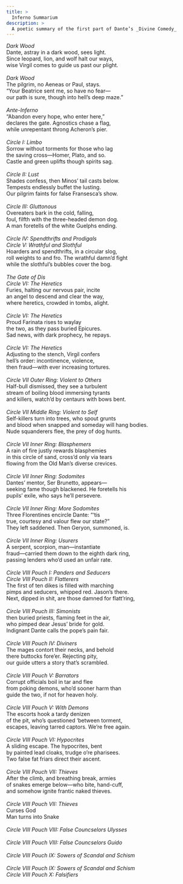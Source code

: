 ```yaml
---
title: >
  Inferno Summarium
description: >
  A poetic summary of the first part of Dante’s _Divine Comedy_
---
```


*Dark Wood*<br>
Dante, astray in a dark wood, sees light.<br>
Since leopard, lion, and wolf halt our ways,<br>
wise Virgil comes to guide us past our plight.<br>
<br>
*Dark Wood*<br>
The pilgrim, no Aeneas or Paul, stays.<br>
“Your Beatrice sent me, so have no fear—<br>
our path is sure, though into hell’s deep maze.”<br>
<br>
*Ante-Inferno*<br>
“Abandon every hope, who enter here,”<br>
declares the gate. Agnostics chase a flag,<br>
while unrepentant throng Acheron’s pier.<br>
<br>
*Circle I: Limbo*<br>
Sorrow without torments for those who lag<br>
the saving cross—Homer, Plato, and so.<br>
Castle and green uplifts though spirits sag.<br>
<br>
*Circle II: Lust*<br>
Shades confess, then Minos’ tail casts below.<br>
Tempests endlessly buffet the lusting.<br>
Our pilgrim faints for false Fransesca’s show.<br>
<br>
*Circle III: Gluttonous*<br>
Overeaters bark in the cold, falling,<br>
foul, filfth with the three-headed demon dog.<br>
A man foretells of the white Guelphs ending.<br>
<br>
*Circle IV: Spendthrifts and Prodigals*<br>
*Circle V: Wrathful and Slothful*<br>
Hoarders and spendthrifts, in a circular slog,<br>
roll weights to and fro. The wrathful damn’d fight<br>
while the slothful’s bubbles cover the bog.<br>
<br>
*The Gate of Dis*<br>
*Circle VI: The Heretics*<br>
Furies, halting our nervous pair, incite<br>
an angel to descend and clear the way,<br>
where heretics, crowded in tombs, alight.<br>
<br>
*Circle VI: The Heretics*<br>
Proud Farinata rises to waylay<br>
the two, as they pass buried Epicures.<br>
Sad news, with dark prophecy, he repays.<br>
<br>
*Circle VI: The Heretics*<br>
Adjusting to the stench, Virgil confers<br>
hell’s order: incontinence, violence,<br>
then fraud—with ever increasing tortures.<br>
<br>
*Circle VII Outer Ring: Violent to Others*<br>
Half-bull dismissed, they see a turbulent<br>
stream of boiling blood immersing tyrants<br>
and killers, watch’d by centaurs with bows bent.<br>
<br>
*Circle VII Middle Ring: Violent to Self*<br>
Self-killers turn into trees, who spout grunts<br>
and blood when snapped and someday will hang bodies.<br>
Nude squanderers flee, the prey of dog hunts.<br>
<br>
*Circle VII Inner Ring: Blasphemers*<br>
A rain of fire justly rewards blasphemies<br>
in this circle of sand, cross’d only via tears<br>
flowing from the Old Man’s diverse crevices.<br>
<br>
*Circle VII Inner Ring: Sodomites*<br>
Dantes’ mentor, Ser Brunetto, appears—<br>
seeking fame though blackened. He foretells his<br>
pupils’ exile, who says he’ll persevere.<br>
<br>
*Circle VII Inner Ring: More Sodomites*<br>
Three Florentines encircle Dante: “‘tis<br>
true, courtesy and valour flew our state?”<br>
They left saddened. Then Geryon, summoned, is.<br>
<br>
*Circle VII Inner Ring: Usurers*<br>
A serpent, scorpion, man—instantiate<br>
fraud—carried them down to the eighth dark ring,<br>
passing lenders who’d used an unfair rate.<br>
<br>
*Circle VIII Pouch I: Panders and Seducers*<br>
*Circle VIII Pouch II: Flatterers*<br>
The first of ten dikes is filled with marching<br>
pimps and seducers, whipped red. Jason’s there.<br>
Next, dipped in shit, are those damned for flatt’ring,<br>
<br>
*Circle VIII Pouch III: Simonists*<br>
then buried priests, flaming feet in the air,<br>
who pimped dear Jesus’ bride for gold.<br>
Indignant Dante calls the pope’s pain fair.<br>
<br>
*Circle VIII Pouch IV: Diviners*<br>
The mages contort their necks, and behold<br>
there buttocks fore’er. Rejecting pity,<br>
our guide utters a story that’s scrambled.<br>
<br>
*Circle VIII Pouch V: Barrators*<br>
Corrupt officials boil in tar and flee<br>
from poking demons, who’d sooner harm than<br>
guide the two, if not for heaven holy.<br>
<br>
*Circle VIII Pouch V: With Demons*<br>
The escorts hook a tardy denizen<br>
of the pit, who’s questioned ‘between torment,<br>
escapes, leaving tarred captors. We’re free again.<br>
<br>
*Circle VIII Pouch VI: Hypocrites*<br>
A sliding escape. The hypocrites, bent<br>
by painted lead cloaks, trudge o’re pharisees.<br>
Two false fat friars direct their ascent.<br>
<br>
*Circle VIII Pouch VII: Thieves*<br>
After the climb, and breathing break, armies<br>
of snakes emerge below—who bite, hand-cuff,<br>
and somehow ignite frantic naked thieves.<br>
<br>
*Circle VIII Pouch VII: Thieves*<br>
Curses God<br>
Man turns into Snake<br>
<br>
*Circle VIII Pouch VIII: False Councselors Ulysses*<br>
<br>
*Circle VIII Pouch VIII: False Councselors Guido*<br>
<br>
*Circle VIII Pouch IX: Sowers of Scandal and Schism*<br>
<br>
*Circle VIII Pouch IX: Sowers of Scandal and Schism*<br>
*Circle VIII Pouch X: Falsifiers*<br>
